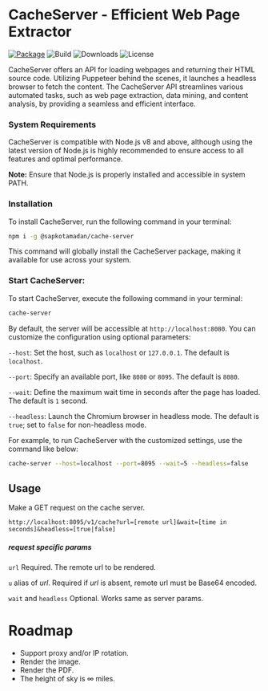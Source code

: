 # CacheServer - Efficient Web Page Extractor

[![Package](https://img.shields.io/npm/v/@sapkotamadan/cache-server?logo=npm)](https://www.npmjs.com/package/@sapkotamadan/cache-server)
![Build](https://img.shields.io/github/actions/workflow/status/remotemerge/cache-server/production.yml?logo=github)
![Downloads](https://img.shields.io/npm/dt/@sapkotamadan/cache-server)
![License](https://img.shields.io/npm/l/@remotemerge/cache-server)

CacheServer offers an API for loading webpages and returning their HTML source code. Utilizing Puppeteer behind the scenes, it launches a headless browser to fetch the content. The CacheServer API streamlines various automated tasks, such as web page extraction, data mining, and content analysis, by providing a seamless and efficient interface.

### System Requirements

CacheServer is compatible with Node.js v8 and above, although using the latest version of Node.js is highly recommended to ensure access to all features and optimal performance.

**Note:** Ensure that Node.js is properly installed and accessible in system PATH.

### Installation

To install CacheServer, run the following command in your terminal:

```bash
npm i -g @sapkotamadan/cache-server
```

This command will globally install the CacheServer package, making it available for use across your system.

### Start CacheServer:

To start CacheServer, execute the following command in your terminal:

```bash
cache-server
```

By default, the server will be accessible at `http://localhost:8080`. You can customize the configuration using optional parameters:

`--host`: Set the host, such as `localhost` or `127.0.0.1`. The default is `localhost`.

`--port`: Specify an available port, like `8080` or `8095`. The default is `8080`.

`--wait`: Define the maximum wait time in seconds after the page has loaded. The default is `1` second.

`--headless`: Launch the Chromium browser in headless mode. The default is `true`; set to `false` for non-headless mode.

For example, to run CacheServer with the customized settings, use the command like below:

```bash
cache-server --host=localhost --port=8095 --wait=5 --headless=false
```

<h2>Usage</h2>

<p>Make a GET request on the cache server.</p>

```
http://localhost:8095/v1/cache?url=[remote url]&wait=[time in seconds]&headless=[true|false]
```

<h5>request specific params</h5>

```url``` Required. The remote url to be rendered.

```u``` alias of *url*. Required if *url* is absent, remote url must be Base64 encoded.

```wait``` and ```headless``` Optional. Works same as server params.

<h1>Roadmap</h1>
<ul>
  <li>Support proxy and/or IP rotation.</li>
  <li>Render the image.</li>
  <li>Render the PDF.</li>
  <li>The height of sky is ∞ miles.</li>
</li>
